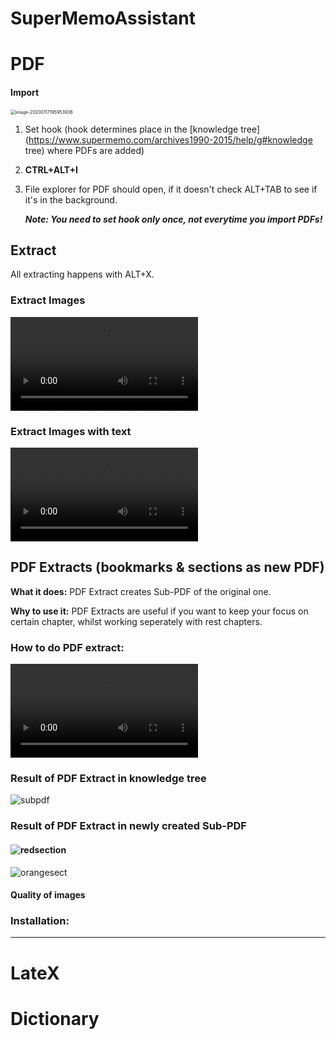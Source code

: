 # SuperMemoAssistant



# **PDF**

#### Import

<img src="C:\Users\nikor\AppData\Roaming\Typora\typora-user-images\image-20200117195953936.png" alt="image-20200117195953936" style="zoom:50%;" />

1. Set hook (hook determines place in the [knowledge tree](https://www.supermemo.com/archives1990-2015/help/g#knowledge tree) where PDFs are added)

2. **CTRL+ALT+I**

3. File explorer for PDF should open, if it doesn't check ALT+TAB to see if it's in the background.


   ***Note: You need to set hook only once, not everytime you import PDFs!***



## Extract

All extracting happens with ALT+X.

### Extract Images 

<video src="C:\Users\nikor\Downloads\Mouse_drag.mp4"></video>



### **Extract Images with text**

<video src="C:\Users\nikor\Downloads\textandimage.mp4"></video>





## PDF Extracts (bookmarks & sections as new PDF)

**What it does:** PDF Extract creates Sub-PDF of the original one.

**Why to use it:** PDF Extracts are useful if you want to keep your focus on certain chapter, whilst working seperately with rest chapters.

### How to do PDF extract:

<video src="C:\Users\nikor\Downloads\PDFextract.mp4"></video>



### **Result of PDF Extract in knowledge tree**



![subpdf](C:\Users\nikor\Downloads\subpdf.png)



### Result of PDF Extract in newly created Sub-PDF

#### ![redsection](C:\Users\nikor\Downloads\redsection.png)

![orangesect](C:\Users\nikor\Downloads\orangesect.png)





#### Quality of images



### Installation: 



------



# **LateX**

# **Dictionary**

